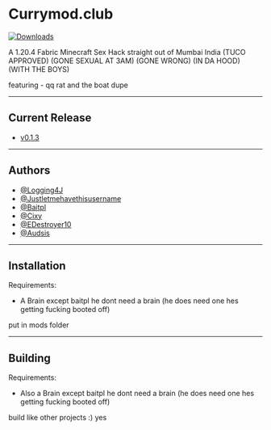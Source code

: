 # Currymod.club

[![Downloads](https://img.shields.io/github/downloads/Logging4J/Currymod/total)](https://github.com/Logging4J/CurryMod/releases/)

A 1.20.4 Fabric Minecraft Sex Hack straight out of Mumbai India (TUCO APPROVED) (GONE SEXUAL AT 3AM) (GONE WRONG) (IN DA HOOD) (WITH THE BOYS)

featuring - qq rat and the boat dupe

---

## Current Release
- [v0.1.3](https://github.com/Logging4J/CurryMod/releases/)

---

## Authors

- [@Logging4J](https://www.github.com/Logging4J)
- [@Justletmehavethisusername](https://www.github.com/justletmehavethisusername)
- [@Baitpl](https://www.github.com/baitpl)
- [@Cixy](https://github.com/Mika1805)
- [@EDestroyer10](https://github.com/EDestroyer10)
- [@Audsis](https://github.com/limping4jamal)
---

## Installation

Requirements:
- A Brain except baitpl he dont need a brain (he does need one hes getting fucking booted off)

put in mods folder

---

## Building

Requirements:
- Also a Brain except baitpl he dont need a brain (he does need one hes getting fucking booted off)

build like other projects :)
yes
